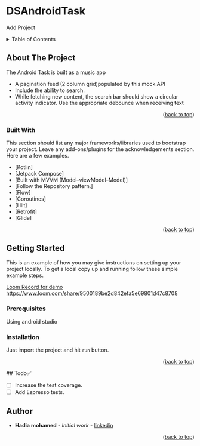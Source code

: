 # DSAndroidTask
Add Project 
<div id="top"></div>
<!-- TABLE OF CONTENTS -->
<details>
  <summary>Table of Contents</summary>
  <ol>
    <li>
      <a href="#about-the-project">About The Project</a>
      <ul>
        <li><a href="#built-with">Built With</a></li>
      </ul>
    </li>
    <li>
      <a href="#getting-started">Getting Started</a>
      <ul>
        <li><a href="#prerequisites">Prerequisites</a></li>
        <li><a href="#installation">Installation</a></li>
      </ul>
    </li>
    <li><a href="#Todo">Todo</a></li>
    <li><a href="#Author">Author</a></li>
  </ol>
</details>



<!-- ABOUT THE PROJECT -->
## About The Project

The Android Task is built as a music app

* A pagination feed (2 column grid)populated by this mock API
* Include the ability to search.
* While fetching new content, the search bar should show a circular activity indicator.
  Use the appropriate debounce when receiving text



<p align="right">(<a href="#top">back to top</a>)</p>



### Built With

This section should list any major frameworks/libraries used to bootstrap your project. Leave any add-ons/plugins for the acknowledgements section. Here are a few examples.

* [Kotlin]
* [Jetpack Compose]
* [Built with MVVM (Model–viewModel–Model)]
* [Follow the Repository pattern.]
* [Flow]
* [Coroutines]
* [Hilt]
* [Retrofit]
* [Glide]

<p align="right">(<a href="#top">back to top</a>)</p>



<!-- GETTING STARTED -->
## Getting Started
This is an example of how you may give instructions on setting up your project locally.
To get a local copy up and running follow these simple example steps.

[Loom Record for demo](<https://www.loom.com/share/9500189be2d842efa5e69801d47c8708>)
https://www.loom.com/share/9500189be2d842efa5e69801d47c8708
### Prerequisites
Using android studio

### Installation

Just import the project and hit `run` button.
<p align="right">(<a href="#top">back to top</a>)</p>
## Todo✅

- [ ] Increase the test coverage.
- [ ] Add Espresso tests.

## Author

- **Hadia mohamed** - *Initial work* - [linkedin](<https://www.linkedin.com/in/hadia-mohamed-ismail/>)

<p align="right">(<a href="#top">back to top</a>)</p>
